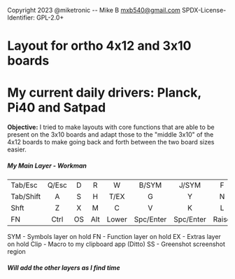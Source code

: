 Copyright 2023 @miketronic -- Mike B <mxb540@gmail.com>
SPDX-License-Identifier: GPL-2.0+

# Layout for ortho 4x12 and 3x10 boards
# My current daily drivers: Planck, Pi40 and Satpad

**Objective:** I tried to make layouts with core functions that are able to be present on the 3x10 boards and adapt those to the "middle 3x10" of the 4x12 boards to make going back and forth between the two board sizes easier.


##### My Main Layer - Workman

|      |      |      |      |      |      |      |      |      |      |      |      |
| ---- |:----:| :---:| :---:| :---:| :---:| :---:| :---:| :---:| :---:| :---:| ----:|
| Tab/Esc |   Q/Esc  |   D  |   R  |   W  | B/SYM | J/SYM |   F  |   U  |   P  | BSPC | BSPC |
| Tab/Shift |   A  |   S  |   H  | T/EX |   G  |   Y  |   N  |   E  |   O  | I/Enter | Enter|
| Shft |   Z  |   X  |   M  |   C  |   V  |   K  |   L  | Spc/, | Spc/. |  /  | Up/Right |
| FN   | Ctrl | OS  | Alt  |Lower | Spc/Enter |Spc/Enter |Raise | SS| Clip | CopyPaste | Dn/Left  |

SYM - Symbols layer on hold
FN - Function layer on hold
EX - Extras layer on hold
Clip - Macro to my clipboard app (Ditto)
SS - Greenshot screenshot region

##### Will add the other layers as I find time